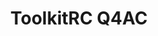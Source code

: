 ---
color: orange
category: Chargers
group: AC Chargers
visible: true
order: 4
title: ToolkitRC Q4AC
link: https://www.getfpv.com/toolkitrc-q4ac-1-4s-100w-ac-200w-dc-4ch-smart-charger.html
img: /uploads/equipment/charging/chargers-toolkitrc-q4ac.png
text: Description
info: $84.99
---